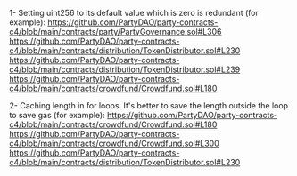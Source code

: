 1- Setting uint256 to its default value which is zero is redundant (for example):
https://github.com/PartyDAO/party-contracts-c4/blob/main/contracts/party/PartyGovernance.sol#L306
https://github.com/PartyDAO/party-contracts-c4/blob/main/contracts/distribution/TokenDistributor.sol#L230
https://github.com/PartyDAO/party-contracts-c4/blob/main/contracts/distribution/TokenDistributor.sol#L239
https://github.com/PartyDAO/party-contracts-c4/blob/main/contracts/crowdfund/Crowdfund.sol#L180


2- Caching length in for loops. It's better to save the length outside the loop to save gas (for example):
https://github.com/PartyDAO/party-contracts-c4/blob/main/contracts/crowdfund/Crowdfund.sol#L180
https://github.com/PartyDAO/party-contracts-c4/blob/main/contracts/crowdfund/Crowdfund.sol#L300
https://github.com/PartyDAO/party-contracts-c4/blob/main/contracts/distribution/TokenDistributor.sol#L230
